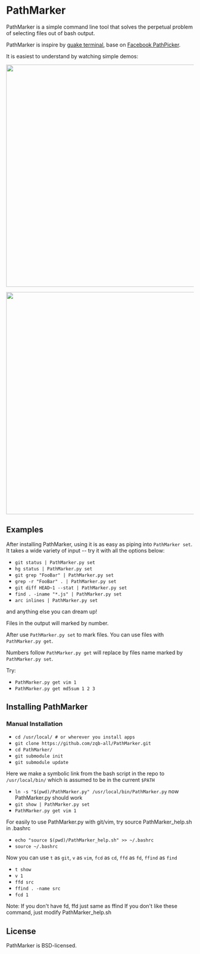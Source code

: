 
# PathMarker

PathMarker is a simple command line tool that solves the perpetual
problem of selecting files out of bash output.

PathMarker is inspire by [guake terminal](https://github.com/Guake/guake),
base on [Facebook PathPicker](https://github.com/facebook/PathPicker.git).

It is easiest to understand by watching simple demos:

<a href="https://asciinema.org/a/200252" target="_blank"><img src="https://asciinema.org/a/200252.png" width="597"/></a>

<a href="https://asciinema.org/a/200253" target="_blank"><img src="https://asciinema.org/a/200253.png" width="597"/></a>

## Examples
After installing PathMarker, using it is as easy as piping into `PathMarker set`.
It takes a wide variety of input -- try it with all the options below:

* `git status | PathMarker.py set`
* `hg status | PathMarker.py set`
* `git grep "FooBar" | PathMarker.py set`
* `grep -r "FooBar" . | PathMarker.py set`
* `git diff HEAD~1 --stat | PathMarker.py set`
* `find . -iname "*.js" | PathMarker.py set`
* `arc inlines | PathMarker.py set`

and anything else you can dream up!

Files in the output will marked by number.

After use `PathMarker.py set` to mark files. You can use files with `PathMarker.py get`.

Numbers follow `PathMarker.py get` will replace by files name marked by `PathMarker.py set`.

Try:
* `PathMarker.py get vim 1`
* `PathMarker.py get md5sum 1 2 3`

## Installing PathMarker

### Manual Installation

* `cd /usr/local/ # or wherever you install apps`
* `git clone https://github.com/zqb-all/PathMarker.git`
* `cd PathMarker/`
* `git submodule init`
* `git submodule update`

Here we make a symbolic link from the bash script in the repo
to `/usr/local/bin/` which is assumed to be in the current
`$PATH`

* `ln -s "$(pwd)/PathMarker.py" /usr/local/bin/PathMarker.py`
now PathMarker.py should work
* `git show | PathMarker.py set`
* `PathMarker.py get vim 1`

For easily to use PathMarker.py with git/vim, try source PathMarker_help.sh in .bashrc

* `echo "source $(pwd)/PathMarker_help.sh" >> ~/.bashrc`
* `source ~/.bashrc`

Now you can use `t` as `git`, `v` as `vim`, `fcd` as `cd`, `ffd` as `fd`, `ffind` as `find`
* `t show`
* `v 1`
* `ffd src`
* `ffind . -name src`
* `fcd 1`

Note:
If you don't have fd, ffd just same as ffind
If you don't like these command, just modify PathMarker_help.sh

## License
PathMarker is BSD-licensed.

